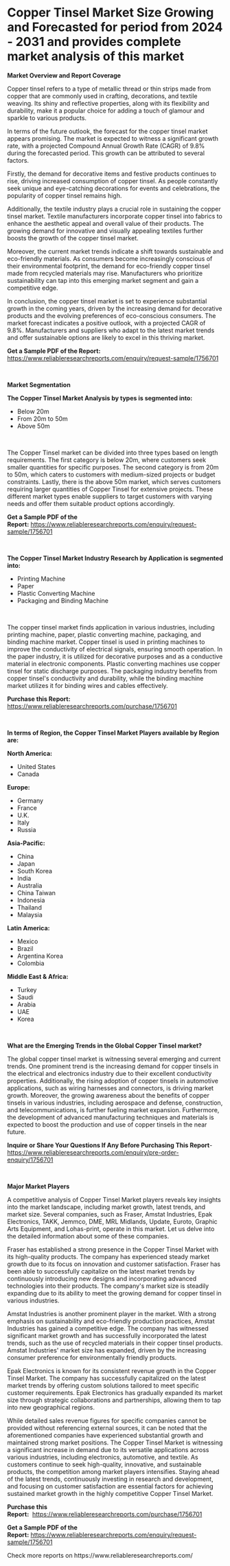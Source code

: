 <p><h1>Copper Tinsel Market Size Growing and Forecasted for period from 2024 - 2031 and provides complete market analysis of this market</h1></p><p><strong>Market Overview and Report Coverage</strong></p>
<p><p>Copper tinsel refers to a type of metallic thread or thin strips made from copper that are commonly used in crafting, decorations, and textile weaving. Its shiny and reflective properties, along with its flexibility and durability, make it a popular choice for adding a touch of glamour and sparkle to various products.</p><p>In terms of the future outlook, the forecast for the copper tinsel market appears promising. The market is expected to witness a significant growth rate, with a projected Compound Annual Growth Rate (CAGR) of 9.8% during the forecasted period. This growth can be attributed to several factors.</p><p>Firstly, the demand for decorative items and festive products continues to rise, driving increased consumption of copper tinsel. As people constantly seek unique and eye-catching decorations for events and celebrations, the popularity of copper tinsel remains high.</p><p>Additionally, the textile industry plays a crucial role in sustaining the copper tinsel market. Textile manufacturers incorporate copper tinsel into fabrics to enhance the aesthetic appeal and overall value of their products. The growing demand for innovative and visually appealing textiles further boosts the growth of the copper tinsel market.</p><p>Moreover, the current market trends indicate a shift towards sustainable and eco-friendly materials. As consumers become increasingly conscious of their environmental footprint, the demand for eco-friendly copper tinsel made from recycled materials may rise. Manufacturers who prioritize sustainability can tap into this emerging market segment and gain a competitive edge.</p><p>In conclusion, the copper tinsel market is set to experience substantial growth in the coming years, driven by the increasing demand for decorative products and the evolving preferences of eco-conscious consumers. The market forecast indicates a positive outlook, with a projected CAGR of 9.8%. Manufacturers and suppliers who adapt to the latest market trends and offer sustainable options are likely to excel in this thriving market.</p></p>
<p><strong>Get a Sample PDF of the Report:</strong> <a href="https://www.reliableresearchreports.com/enquiry/request-sample/1756701">https://www.reliableresearchreports.com/enquiry/request-sample/1756701</a></p>
<p>&nbsp;</p>
<p><strong>Market Segmentation</strong></p>
<p><strong>The Copper Tinsel Market Analysis by types is segmented into:</strong></p>
<p><ul><li>Below 20m</li><li>From 20m to 50m</li><li>Above 50m</li></ul></p>
<p>&nbsp;</p>
<p><p>The Copper Tinsel market can be divided into three types based on length requirements. The first category is below 20m, where customers seek smaller quantities for specific purposes. The second category is from 20m to 50m, which caters to customers with medium-sized projects or budget constraints. Lastly, there is the above 50m market, which serves customers requiring larger quantities of Copper Tinsel for extensive projects. These different market types enable suppliers to target customers with varying needs and offer them suitable product options accordingly.</p></p>
<p><strong>Get a Sample PDF of the Report:</strong>&nbsp;<a href="https://www.reliableresearchreports.com/enquiry/request-sample/1756701">https://www.reliableresearchreports.com/enquiry/request-sample/1756701</a></p>
<p>&nbsp;</p>
<p><strong>The Copper Tinsel Market Industry Research by Application is segmented into:</strong></p>
<p><ul><li>Printing Machine</li><li>Paper</li><li>Plastic Converting Machine</li><li>Packaging and Binding Machine</li></ul></p>
<p>&nbsp;</p>
<p><p>The copper tinsel market finds application in various industries, including printing machine, paper, plastic converting machine, packaging, and binding machine market. Copper tinsel is used in printing machines to improve the conductivity of electrical signals, ensuring smooth operation. In the paper industry, it is utilized for decorative purposes and as a conductive material in electronic components. Plastic converting machines use copper tinsel for static discharge purposes. The packaging industry benefits from copper tinsel's conductivity and durability, while the binding machine market utilizes it for binding wires and cables effectively.</p></p>
<p><strong>Purchase this Report:</strong>&nbsp; <a href="https://www.reliableresearchreports.com/purchase/1756701">https://www.reliableresearchreports.com/purchase/1756701</a></p>
<p>&nbsp;</p>
<p><strong>In terms of Region, the Copper Tinsel Market Players available by Region are:</strong></p>
<p>
    <p> <strong> North America: </strong>
        <ul>
            <li>United States</li>
            <li>Canada</li>
        </ul>
        </p> 
    <p> <strong> Europe: </strong>
        <ul>
            <li>Germany</li>
            <li>France</li>
            <li>U.K.</li>
            <li>Italy</li>
            <li>Russia</li>
        </ul>
        </p> 
    <p> <strong> Asia-Pacific: </strong>
        <ul>
            <li>China</li>
            <li>Japan</li>
            <li>South Korea</li>
            <li>India</li>
            <li>Australia</li>
            <li>China Taiwan</li>
            <li>Indonesia</li>
            <li>Thailand</li>
            <li>Malaysia</li>
        </ul>
        </p> 
    <p> <strong> Latin America: </strong>
        <ul>
            <li>Mexico</li>
            <li>Brazil</li>
            <li>Argentina Korea</li>
            <li>Colombia</li>
        </ul>
        </p> 
    <p> <strong> Middle East & Africa: </strong>
        <ul>
            <li>Turkey</li>
            <li>Saudi</li>
            <li>Arabia</li>
            <li>UAE</li>
            <li>Korea</li>
        </ul>
    </p>
    </p>
<p>&nbsp;</p>
<p><strong>What are the Emerging Trends in the Global Copper Tinsel market?</strong></p>
<p><p>The global copper tinsel market is witnessing several emerging and current trends. One prominent trend is the increasing demand for copper tinsels in the electrical and electronics industry due to their excellent conductivity properties. Additionally, the rising adoption of copper tinsels in automotive applications, such as wiring harnesses and connectors, is driving market growth. Moreover, the growing awareness about the benefits of copper tinsels in various industries, including aerospace and defense, construction, and telecommunications, is further fueling market expansion. Furthermore, the development of advanced manufacturing techniques and materials is expected to boost the production and use of copper tinsels in the near future.</p></p>
<p><strong>Inquire or Share Your Questions If Any Before Purchasing This Report</strong>- <a href="https://www.reliableresearchreports.com/enquiry/pre-order-enquiry/1756701">https://www.reliableresearchreports.com/enquiry/pre-order-enquiry/1756701</a></p>
<p>&nbsp;</p>
<p><strong>Major Market Players</strong></p>
<p><p>A competitive analysis of Copper Tinsel Market players reveals key insights into the market landscape, including market growth, latest trends, and market size. Several companies, such as Fraser, Amstat Industries, Epak Electronics, TAKK, Jemmco, DME, MRL Midlands, Update, Euroto, Graphic Arts Equipment, and Lohas-print, operate in this market. Let us delve into the detailed information about some of these companies.</p><p>Fraser has established a strong presence in the Copper Tinsel Market with its high-quality products. The company has experienced steady market growth due to its focus on innovation and customer satisfaction. Fraser has been able to successfully capitalize on the latest market trends by continuously introducing new designs and incorporating advanced technologies into their products. The company's market size is steadily expanding due to its ability to meet the growing demand for copper tinsel in various industries.</p><p>Amstat Industries is another prominent player in the market. With a strong emphasis on sustainability and eco-friendly production practices, Amstat Industries has gained a competitive edge. The company has witnessed significant market growth and has successfully incorporated the latest trends, such as the use of recycled materials in their copper tinsel products. Amstat Industries' market size has expanded, driven by the increasing consumer preference for environmentally friendly products.</p><p>Epak Electronics is known for its consistent revenue growth in the Copper Tinsel Market. The company has successfully capitalized on the latest market trends by offering custom solutions tailored to meet specific customer requirements. Epak Electronics has gradually expanded its market size through strategic collaborations and partnerships, allowing them to tap into new geographical regions.</p><p>While detailed sales revenue figures for specific companies cannot be provided without referencing external sources, it can be noted that the aforementioned companies have experienced substantial growth and maintained strong market positions. The Copper Tinsel Market is witnessing a significant increase in demand due to its versatile applications across various industries, including electronics, automotive, and textile. As customers continue to seek high-quality, innovative, and sustainable products, the competition among market players intensifies. Staying ahead of the latest trends, continuously investing in research and development, and focusing on customer satisfaction are essential factors for achieving sustained market growth in the highly competitive Copper Tinsel Market.</p></p>
<p><strong>Purchase this Report:</strong>&nbsp;&nbsp;<a href="https://www.reliableresearchreports.com/purchase/1756701">https://www.reliableresearchreports.com/purchase/1756701</a></p>
<p></p>
<p><strong>Get a Sample PDF of the Report:</strong>&nbsp;<a href="https://www.reliableresearchreports.com/enquiry/request-sample/1756701">https://www.reliableresearchreports.com/enquiry/request-sample/1756701</a></p>
<p>Check more reports on https://www.reliableresearchreports.com/</p>